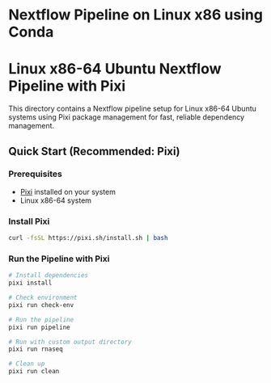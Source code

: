 # Nextflow Pipeline on Linux x86 using Conda

# Linux x86-64 Ubuntu Nextflow Pipeline with Pixi

This directory contains a Nextflow pipeline setup for Linux x86-64 Ubuntu systems using Pixi package management for fast, reliable dependency management.

## Quick Start (Recommended: Pixi)

### Prerequisites

- [Pixi](https://pixi.sh) installed on your system
- Linux x86-64 system

### Install Pixi

```bash
curl -fsSL https://pixi.sh/install.sh | bash
```

### Run the Pipeline with Pixi

```bash
# Install dependencies
pixi install

# Check environment
pixi run check-env

# Run the pipeline
pixi run pipeline

# Run with custom output directory
pixi run rnaseq

# Clean up
pixi run clean
```
